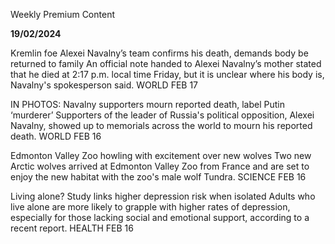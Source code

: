 Weekly Premium Content

**19/02/2024**

Kremlin foe Alexei Navalny’s team confirms his death, demands body be returned to family
An official note handed to Alexei Navalny’s mother stated that he died at 2:17 p.m. local time Friday, but it is unclear where his body is, Navalny's spokesperson said.
WORLD
FEB 17

IN PHOTOS: Navalny supporters mourn reported death, label Putin ‘murderer’
Supporters of the leader of Russia's political opposition, Alexei Navalny, showed up to memorials across the world to mourn his reported death.
WORLD
FEB 16

Edmonton Valley Zoo howling with excitement over new wolves
Two new Arctic wolves arrived at Edmonton Valley Zoo from France and are set to enjoy the new habitat with the zoo's male wolf Tundra.
SCIENCE
FEB 16

Living alone? Study links higher depression risk when isolated
Adults who live alone are more likely to grapple with higher rates of depression, especially for those lacking social and emotional support, according to a recent report.
HEALTH
FEB 16
